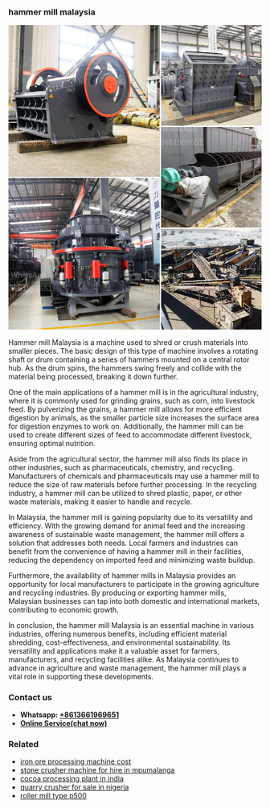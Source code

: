 <h3>hammer mill malaysia</h3><img src='1708309582.jpg' alt=''><p>Hammer mill Malaysia is a machine used to shred or crush materials into smaller pieces. The basic design of this type of machine involves a rotating shaft or drum containing a series of hammers mounted on a central rotor hub. As the drum spins, the hammers swing freely and collide with the material being processed, breaking it down further.</p><p>One of the main applications of a hammer mill is in the agricultural industry, where it is commonly used for grinding grains, such as corn, into livestock feed. By pulverizing the grains, a hammer mill allows for more efficient digestion by animals, as the smaller particle size increases the surface area for digestion enzymes to work on. Additionally, the hammer mill can be used to create different sizes of feed to accommodate different livestock, ensuring optimal nutrition.</p><p>Aside from the agricultural sector, the hammer mill also finds its place in other industries, such as pharmaceuticals, chemistry, and recycling. Manufacturers of chemicals and pharmaceuticals may use a hammer mill to reduce the size of raw materials before further processing. In the recycling industry, a hammer mill can be utilized to shred plastic, paper, or other waste materials, making it easier to handle and recycle.</p><p>In Malaysia, the hammer mill is gaining popularity due to its versatility and efficiency. With the growing demand for animal feed and the increasing awareness of sustainable waste management, the hammer mill offers a solution that addresses both needs. Local farmers and industries can benefit from the convenience of having a hammer mill in their facilities, reducing the dependency on imported feed and minimizing waste buildup.</p><p>Furthermore, the availability of hammer mills in Malaysia provides an opportunity for local manufacturers to participate in the growing agriculture and recycling industries. By producing or exporting hammer mills, Malaysian businesses can tap into both domestic and international markets, contributing to economic growth.</p><p>In conclusion, the hammer mill Malaysia is an essential machine in various industries, offering numerous benefits, including efficient material shredding, cost-effectiveness, and environmental sustainability. Its versatility and applications make it a valuable asset for farmers, manufacturers, and recycling facilities alike. As Malaysia continues to advance in agriculture and waste management, the hammer mill plays a vital role in supporting these developments.</p><h3>Contact us</h3><ul><li><strong>Whatsapp:&nbsp;<a href="https://wa.me/8613661969651">+8613661969651</a></strong></li><li><a href="https://swt.shibang-china.com/?git&amp;zhl&amp;hammer mill malaysia"><strong>Online Service(chat now)</strong></a></li></ul><h3>Related</h3><ul><li><a href='iron ore processing machine cost.md'>iron ore processing machine cost</a></li><li><a href='stone crusher machine for hire in mpumalanga.md'>stone crusher machine for hire in mpumalanga</a></li><li><a href='cocoa processing plant in india.md'>cocoa processing plant in india</a></li><li><a href='quarry crusher for sale in nigeria.md'>quarry crusher for sale in nigeria</a></li><li><a href='roller mill type p500.md'>roller mill type p500</a></li></ul>